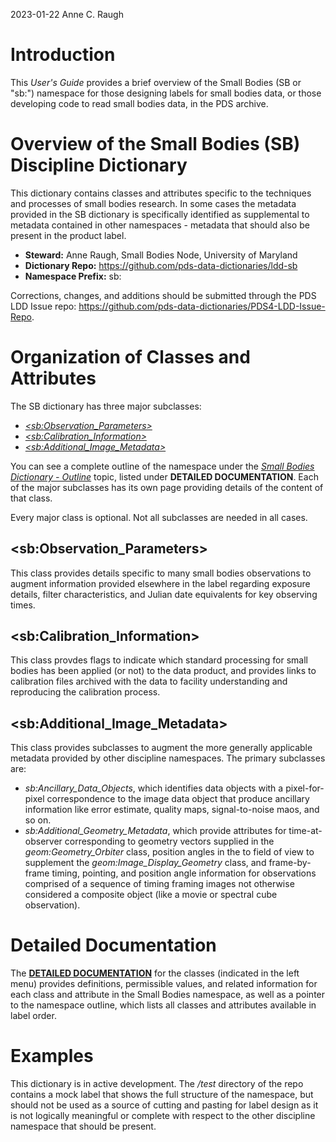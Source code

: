 2023-01-22
Anne C. Raugh

# Introduction

This *User's Guide* provides a brief overview of the Small Bodies (SB or "sb:") namespace
for those designing labels for small bodies data, or those developing code to read 
small bodies data, in the PDS archive. 

# Overview of the Small Bodies (SB) Discipline Dictionary

This dictionary contains classes and attributes 
specific to the techniques and processes of small bodies
research. In some cases the metadata provided in the SB dictionary
is specifically identified as supplemental to metadata contained 
in other namespaces - metadata that should also be present in the 
product label.

- **Steward:** Anne Raugh, Small Bodies Node, University of Maryland
- **Dictionary Repo:** https://github.com/pds-data-dictionaries/ldd-sb
- **Namespace Prefix:** sb:

Corrections, changes, and additions should be submitted through the PDS LDD Issue
repo: https://github.com/pds-data-dictionaries/PDS4-LDD-Issue-Repo.

# Organization of Classes and Attributes

The SB dictionary has three major subclasses:

- *[&lt;sb:Observation_Parameters&gt;](../detailed/Observation_Parameters.rst)*
- *[&lt;sb:Calibration_Information&gt;](../detailed/Calibration_Information.rst)*
- *[&lt;sb:Additional_Image_Metadata&gt;](../detailed/Additional_Image_Metadata.rst)*

You can see a complete outline of the namespace under the 
*[Small Bodies Dictionary - Outline](../detailed/outline.rst)* topic, listed under
**DETAILED DOCUMENTATION**. Each of the major subclasses has its own
page providing details of the content of that class.

Every major class is optional. Not all subclasses are needed in all cases.

## &lt;sb:Observation_Parameters&gt;

This class provides details specific to many small bodies observations to augment 
information provided elsewhere in the label regarding exposure details, filter 
characteristics, and Julian date equivalents for key observing times.

## &lt;sb:Calibration_Information&gt;

This class provdes flags to indicate which standard processing for small bodies has been
applied (or not) to the data product, and provides links to calibration files archived
with the data to facility understanding and reproducing the calibration process.

## &lt;sb:Additional_Image_Metadata&gt;

This class provides subclasses to augment the more generally applicable metadata provided
by other discipline namespaces. The primary subclasses are:

- *sb:Ancillary_Data_Objects*, which identifies data objects with a pixel-for-pixel correspondence
  to the image data object that produce ancillary information like error estimate, quality maps,
  signal-to-noise maos, and so on.
- *sb:Additional_Geometry_Metadata*, which provide attributes for time-at-observer corresponding 
  to geometry vectors supplied in the *geom:Geometry_Orbiter* class, position angles in the 
  to field of view to supplement the *geom:Image_Display_Geometry* class, and frame-by-frame
  timing, pointing, and position angle information for observations comprised of a sequence of
  timing framing images not otherwise considered a composite object (like a movie or spectral
  cube observation).

# Detailed Documentation

The **[DETAILED DOCUMENTATION](../detailed/SB_Metadata.md)** for the classes (indicated in the left
menu) provides definitions, permissible values, and 
related information for each class and attribute in the Small Bodies namespace, as well as a pointer
to the namespace outline, which lists all classes and attributes available in label order.

# Examples

This dictionary is in active development. The */test* directory of the repo contains a mock label
that shows the full structure of the namespace, but should not be used as a source of cutting and 
pasting for label design as it is not logically meaningful or complete with respect to the other
discipline namespace that should be present.
